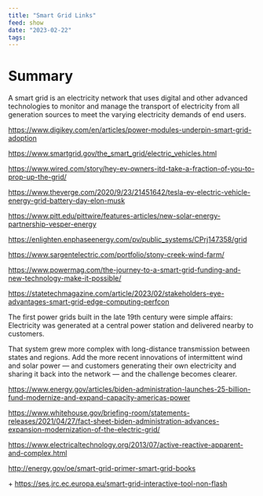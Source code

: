 ```yaml
---
title: "Smart Grid Links"
feed: show
date: "2023-02-22"
tags: 
---
```


# Summary 
A smart grid is an electricity network that uses digital and other advanced technologies to monitor and manage the transport of electricity from all generation sources to meet the varying electricity demands of end users. 

https://www.digikey.com/en/articles/power-modules-underpin-smart-grid-adoption

https://www.smartgrid.gov/the_smart_grid/electric_vehicles.html

https://www.wired.com/story/hey-ev-owners-itd-take-a-fraction-of-you-to-prop-up-the-grid/

https://www.theverge.com/2020/9/23/21451642/tesla-ev-electric-vehicle-energy-grid-battery-day-elon-musk

https://www.pitt.edu/pittwire/features-articles/new-solar-energy-partnership-vesper-energy

https://enlighten.enphaseenergy.com/pv/public_systems/CPrj147358/grid

https://www.sargentelectric.com/portfolio/stony-creek-wind-farm/

https://www.powermag.com/the-journey-to-a-smart-grid-funding-and-new-technology-make-it-possible/


https://statetechmagazine.com/article/2023/02/stakeholders-eye-advantages-smart-grid-edge-computing-perfcon

The first power grids built in the late 19th century were simple affairs: Electricity was generated at a central power station and delivered nearby to customers.

That system grew more complex with long-distance transmission between states and regions. Add the more recent innovations of intermittent wind and solar power — and customers generating their own electricity and sharing it back into the network — and the challenge becomes clearer.

https://www.energy.gov/articles/biden-administration-launches-25-billion-fund-modernize-and-expand-capacity-americas-power

https://www.whitehouse.gov/briefing-room/statements-releases/2021/04/27/fact-sheet-biden-administration-advances-expansion-modernization-of-the-electric-grid/ 


https://www.electricaltechnology.org/2013/07/active-reactive-apparent-and-complex.html

http://energy.gov/oe/smart-grid-primer-smart-grid-books


+ https://ses.jrc.ec.europa.eu/smart-grid-interactive-tool-non-flash